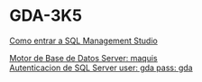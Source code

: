 # GDA-3K5

<u>Como entrar a SQL Management Studio<u/>
  
  Motor de Base de Datos
  Server: maquis  
  Autenticacion de SQL Server
  user: gda
  pass: gda
  
